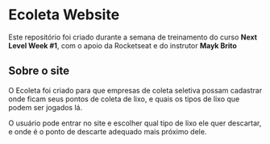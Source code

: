 # __Ecoleta Website__
Este repositório foi criado durante a semana de treinamento do curso **Next Level Week #1**, com o apoio da Rocketseat e do instrutor **Mayk Brito**

## __Sobre o site__
O Ecoleta foi criado para que empresas de coleta seletiva possam cadastrar onde ficam seus pontos de coleta de lixo, e quais os tipos de lixo que podem ser jogados lá.

O usuário pode entrar no site e escolher qual tipo de lixo ele quer descartar, e onde é o ponto de descarte adequado mais próximo dele.